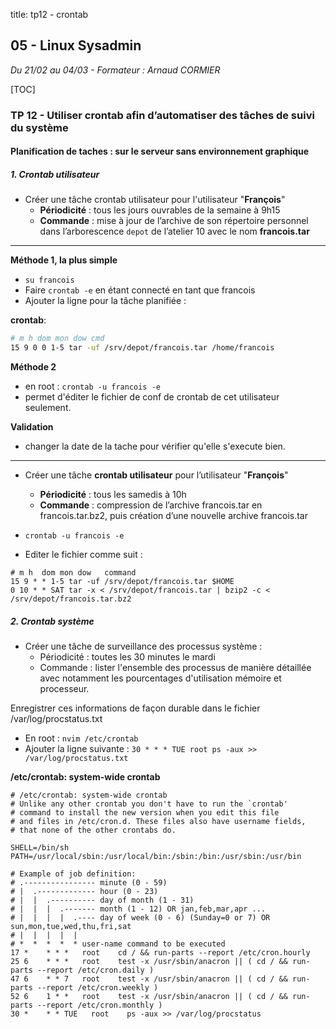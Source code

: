 title: tp12 - crontab

## 05 - Linux Sysadmin
*Du 21/02 au 04/03 - Formateur : Arnaud CORMIER*

[TOC]

### TP 12 - Utiliser crontab afin d’automatiser des tâches de suivi du système

#### Planification de taches : sur le serveur sans environnement graphique

##### 1. Crontab utilisateur

- Créer une tâche crontab utilisateur pour l'utilisateur "**François**"
	+ **Périodicité** : tous les jours ouvrables de la semaine à 9h15
	+ **Commande** : mise à jour de l’archive de son répertoire personnel dans l’arborescence `depot` de l’atelier 10 avec le nom **francois.tar**

<hr>

**Méthode 1, la plus simple**

- `su francois`
- Faire `crontab -e` en étant connecté en tant que francois
- Ajouter la ligne pour la tâche planifiée :

**crontab**:

```sh
# m h dom mon dow cmd
15 9 0 0 1-5 tar -uf /srv/depot/francois.tar /home/francois
```

**Méthode 2**

- en root : `crontab -u francois -e`
- permet d'éditer le fichier de conf de crontab de cet utilisateur seulement.

**Validation**

- changer la date de la tache pour vérifier qu'elle s'execute bien.

<hr>

- Créer une tâche **crontab utilisateur** pour l’utilisateur "**François**"
	+ **Périodicité** : tous les samedis à 10h
	+ **Commande** : compression de l’archive francois.tar en francois.tar.bz2, puis création d’une nouvelle archive francois.tar

- `crontab -u francois -e`
- Editer le fichier comme suit :

```
# m h  dom mon dow   command
15 9 * * 1-5 tar -uf /srv/depot/francois.tar $HOME
0 10 * * SAT tar -x < /srv/depot/francois.tar | bzip2 -c < /srv/depot/francois.tar.bz2
```


##### 2. Crontab système
- Créer une tâche de surveillance des processus système :
	+ Périodicité : toutes les 30 minutes le mardi
	+ Commande : lister l'ensemble des processus de manière détaillée avec notamment les pourcentages d'utilisation mémoire et processeur.

Enregistrer ces informations de façon durable dans le fichier /var/log/procstatus.txt

- En root  : `nvim /etc/crontab`
- Ajouter la ligne suivante : `30 * * * TUE root ps -aux >> /var/log/procstatus.txt`

**/etc/crontab: system-wide crontab**

```
# /etc/crontab: system-wide crontab
# Unlike any other crontab you don't have to run the `crontab'
# command to install the new version when you edit this file
# and files in /etc/cron.d. These files also have username fields,
# that none of the other crontabs do.

SHELL=/bin/sh
PATH=/usr/local/sbin:/usr/local/bin:/sbin:/bin:/usr/sbin:/usr/bin

# Example of job definition:
# .---------------- minute (0 - 59)
# |  .------------- hour (0 - 23)
# |  |  .---------- day of month (1 - 31)
# |  |  |  .------- month (1 - 12) OR jan,feb,mar,apr ...
# |  |  |  |  .---- day of week (0 - 6) (Sunday=0 or 7) OR sun,mon,tue,wed,thu,fri,sat
# |  |  |  |  |
# *  *  *  *  * user-name command to be executed
17 *    * * *   root    cd / && run-parts --report /etc/cron.hourly
25 6    * * *   root    test -x /usr/sbin/anacron || ( cd / && run-parts --report /etc/cron.daily )
47 6    * * 7   root    test -x /usr/sbin/anacron || ( cd / && run-parts --report /etc/cron.weekly )
52 6    1 * *   root    test -x /usr/sbin/anacron || ( cd / && run-parts --report /etc/cron.monthly )
30 *    * * TUE   root    ps -aux >> /var/log/procstatus
```


<link rel="stylesheet" type="text/css" href=".ressources/css/bootstrap.min.css">
<link rel="stylesheet" type="text/css" href=".ressources/css/style.css">
